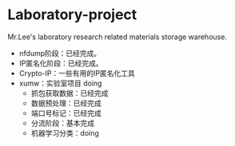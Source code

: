 # Laboratory-project
Mr.Lee's laboratory research related materials storage warehouse.

* nfdump阶段：已经完成。
* IP匿名化阶段：已经完成。
* Crypto-IP：一些有用的IP匿名化工具
* xumw：实验室项目 doing
  * 抓包获取数据：已经完成
  * 数据预处理：已经完成
  * 端口号标记：已经完成
  * 分流阶段：基本完成
  * 机器学习分类：doing